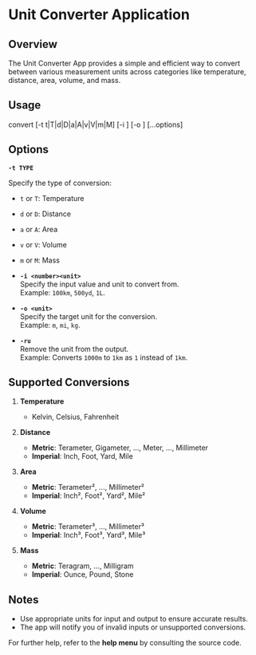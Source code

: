 # Unit Converter Application

## Overview
The Unit Converter App provides a simple and efficient way to convert between various measurement units across categories like temperature, distance, area, volume, and mass.

## Usage
convert [-t t|T|d|D|a|A|v|V|m|M] [-i <number><unit>] [-o <unit>] [...options]

## Options

  **`-t TYPE`** 
  
  Specify the type of conversion:
  - `t` or `T`: Temperature
  - `d` or `D`: Distance
  - `a` or `A`: Area
  - `v` or `V`: Volume
  - `m` or `M`: Mass

- **`-i <number><unit>`**  
  Specify the input value and unit to convert from.  
  Example: `100km`, `500yd`, `1L`.

- **`-o <unit>`**  
  Specify the target unit for the conversion.  
  Example: `m`, `mi`, `kg`.

- **`-ru`**  
  Remove the unit from the output.  
  Example: Converts `1000m` to `1km` as `1` instead of `1km`.

## Supported Conversions

1. **Temperature**  
   - Kelvin, Celsius, Fahrenheit

2. **Distance**  
   - **Metric**: Terameter, Gigameter, ..., Meter, ..., Millimeter  
   - **Imperial**: Inch, Foot, Yard, Mile

3. **Area**  
   - **Metric**: Terameter², ..., Millimeter²  
   - **Imperial**: Inch², Foot², Yard², Mile²

4. **Volume**  
   - **Metric**: Terameter³, ..., Millimeter³  
   - **Imperial**: Inch³, Foot³, Yard³, Mile³

5. **Mass**  
   - **Metric**: Teragram, ..., Milligram  
   - **Imperial**: Ounce, Pound, Stone

## Notes
- Use appropriate units for input and output to ensure accurate results.
- The app will notify you of invalid inputs or unsupported conversions. 

For further help, refer to the **help menu** by consulting the source code.
